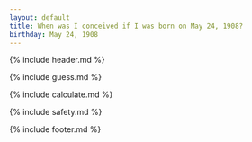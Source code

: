 ```yaml
---
layout: default
title: When was I conceived if I was born on May 24, 1908?
birthday: May 24, 1908
---
```


{% include header.md %}

{% include guess.md %}

{% include calculate.md %}

{% include safety.md %}

{% include footer.md %}



